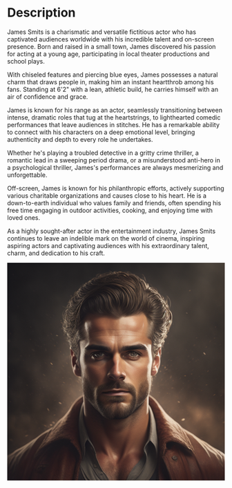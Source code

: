 # Description

James Smits is a charismatic and versatile fictitious actor who has captivated audiences worldwide with his incredible talent and on-screen presence. Born and raised in a small town, James discovered his passion for acting at a young age, participating in local theater productions and school plays.

With chiseled features and piercing blue eyes, James possesses a natural charm that draws people in, making him an instant heartthrob among his fans. Standing at 6'2" with a lean, athletic build, he carries himself with an air of confidence and grace.

James is known for his range as an actor, seamlessly transitioning between intense, dramatic roles that tug at the heartstrings, to lighthearted comedic performances that leave audiences in stitches. He has a remarkable ability to connect with his characters on a deep emotional level, bringing authenticity and depth to every role he undertakes.

Whether he's playing a troubled detective in a gritty crime thriller, a romantic lead in a sweeping period drama, or a misunderstood anti-hero in a psychological thriller, James's performances are always mesmerizing and unforgettable.

Off-screen, James is known for his philanthropic efforts, actively supporting various charitable organizations and causes close to his heart. He is a down-to-earth individual who values family and friends, often spending his free time engaging in outdoor activities, cooking, and enjoying time with loved ones.

As a highly sought-after actor in the entertainment industry, James Smits continues to leave an indelible mark on the world of cinema, inspiring aspiring actors and captivating audiences with his extraordinary talent, charm, and dedication to his craft.

![James Smits](/image/stars/star1%20(Game%20of%20Clones).jpg)